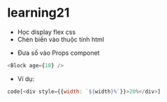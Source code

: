 # learning21
 - Học display flex css
- Chèn biến vào thuộc tính html
+ Đưa số vào Props componet 
```js
<Block age={18} />
```
+ Ví dụ:
```js
code[<div style={{width: `${width}%`}}>20%</div>]
```
